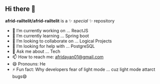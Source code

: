## Hi there 👋


**afrid-railtelit/afrid-railtelit** is a ✨ _special_ ✨ repository


- 🔭 I’m currently working on ... ReactJS
- 🌱 I’m currently learning ... Spring boot
- 👯 I’m looking to collaborate on ... Logical Projects
- 🤔 I’m looking for help with ... PostgreSQL
- 💬 Ask me about ... Tech
- 📫 How to reach me: afridayan01@gmail.com
- 😄 Pronouns: He
- ⚡ Fun fact: Why developers fear of light mode ... cuz light mode attarct bugs😄

